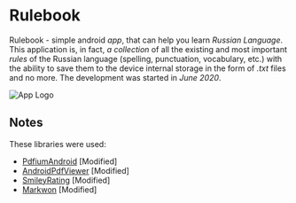 # Rulebook
Rulebook - simple android _app_, that can help you learn _Russian Language_.
This application is, in fact, _a collection_ of all the existing and most important _rules_ of the Russian language (spelling, punctuation, vocabulary, etc.) with the ability to save them to the device internal storage in the form of _.txt_ files and no more.
The development was started in _June 2020_.

![App Logo](https://raw.githubusercontent.com/verNANDo57/android_app_Rulebook/master/app_launcher.png)

## Notes
These libraries were used:
 - [PdfiumAndroid](https://github.com/barteksc/PdfiumAndroid) [Modified]
 - [AndroidPdfViewer](https://github.com/barteksc/AndroidPdfViewer) [Modified]
 - [SmileyRating](https://github.com/sujithkanna/SmileyRating) [Modified]
 - [Markwon](https://github.com/noties/Markwon) [Modified]

